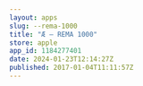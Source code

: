 ```yaml
---
layout: apps
slug: --rema-1000
title: "Æ – REMA 1000"
store: apple
app_id: 1184277401
date: 2024-01-23T12:14:27Z
published: 2017-01-04T11:11:57Z
---
```


